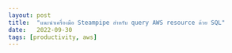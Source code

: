 ```yaml
---
layout: post
title:  "แนะนำเครื่องมือ Steampipe สำหรับ query AWS resource ด้วย SQL"
date:   2022-09-30
tags: [productivity, aws]
---
```


